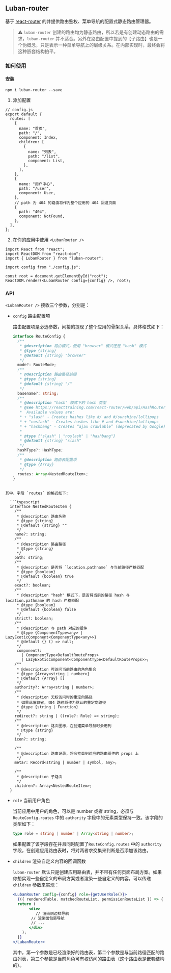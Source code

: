 ## Luban-router
基于 [react-router](https://reacttraining.com/react-router/web/guides/quick-start) 的并提供路由鉴权、菜单导航的配置式静态路由管理器。

> ⚠️ `luban-router` 创建的路由均为静态路由，所以若是有创建动态路由的需求，`luban-router` 并不适合。另外在路由配置中提到的【子路由】也是一个伪概念，只是表示一种菜单导航上的层级关系。在内部实现时，最终会将这种嵌套结构拍平。

### 如何使用

#### 安装
```shell
npm i luban-router --save
```

1. 添加配置
```tsx
// config.js
export default {
  routes: [
    {
      name: "首页",
      path: "/",
      component: Index,
      children: [
        {
          name: "列表",
          path: "/list",
          component: List,
        },
      ],
    },
    {
      name: "用户中心",
      path: "/user",
      component: User,
    },
    // path 为 404 的路由将作为整个应用的 404 回退页面
    {
      path: "404",
      component: NotFound,
    },
  ],
};
```

2. 在你的应用中使用 ` <LubanRouter /> `
```tsx
import React from "react";
import ReactDOM from "react-dom";
import { LubanRouter } from "luban-router";

import config from "./config.js";

const root = document.getElementById("root");
ReactDOM.render(<LubanRouter config={config} />, root);
```

### API

`<LubanRouter />` 接收三个参数，分别是：

+ `config` 路由配置项

  路由配置项是必选参数，间接的提现了整个应用的骨架关系，具体格式如下：

  ```typescript
  interface RouteConfig {
    /**
     * @description 路由模式，使用 "browser" 模式还是 "hash" 模式
     * @type {string}
     * @default {string} "browser"
     */
    mode?: RouteMode;
    /**
     * @description 路由路径前缀
     * @type {string}
     * @default {string} "/"
     */
    basename?: string;
    /**
     * @description "hash" 模式下的 hash 类型
     * @see https://reacttraining.com/react-router/web/api/HashRouter/hashtype-string
     *  Available values are:
     * + "slash" - Creates hashes like #/ and #/sunshine/lollipops
     * + "noslash" - Creates hashes like # and #sunshine/lollipops
     * + "hashbang" - Creates “ajax crawlable” (deprecated by Google) hashes like #!/ and #!/sunshine/lollipops
     *
     * @type {"slash" | "noslash" | "hashbang"}
     * @default {string} "slash"
     */
    hashType?: HashType;
    /**
     * @description 路由表配置项
     * @type {Array}
     */
    routes: Array<NestedRouteItem>;
  }
```
  
其中，字段 `routes` 的格式如下:
  
  ```typescript
  interface NestedRouteItem {
    /**
     * @description 路由名称
     * @type {string}
     * @default {string} ""
     */
    name?: string;
    /**
     * @description 路由路径
     * @type {string}
     */
    path: string;
    /**
     * @description 是否将 `location.pathname` 与当前路径严格匹配
     * @type {boolean}
     * @default {boolean} true
     */
    exact?: boolean;
    /**
     * @description "hash" 模式下，是否将当前的路径 hash 与 location.pathname 的 hash 严格匹配
     * @type {boolean}
     * @default {boolean} false
     */
    strict?: boolean;
    /**
     * @description 与 path 对应的组件
     * @type {ComponentType<any> | LazyExoticComponent<ComponentType<any>>}
     * @default {} () => null;
     */
     component?:
       | ComponentType<DefaultRouteProps>
       | LazyExoticComponent<ComponentType<DefaultRouteProps>>;
    /**
     * @description 可访问当前路由的角色集合
     * @type {Array<string | number>}
     * @default {Array} []
     */
    authority?: Array<string | number>;
    /**
     * @description 无权访问时的重定向路径
     * 如果此值缺省，404 路径将作为默认的重定向路径
     * @type {string | Function}
     */
    redirect?: string | ((role?: Role) => string);
    /**
     * @description 路由图标，在创建菜单导航时会用到
     * @type {string}
     */
    icon?: string;

    /**
     * @description 路由记录，将会挂载到对应的路由组件的 props 上
     */
    meta?: Record<string | number | symbol, any>;

    /**
     * @description 子路由
     */
    children?: Array<NestedRouteItem>;
  }
  ```

+ `role` 当前用户角色

  当前应用中用户的角色，可以是 number 或者 string，必须与 `RouteConfig.routes` 中的 `authority` 字段中的元素类型保持一致。该字段的类型如下：

  ```typescript
  type role = string | number | Array<string | number>;
  ```

  如果配置了该字段存在并且同时配置了`RouteConfig.routes` 中的 `authority` 字段，在创建应用路由表时，将对两者求交集来判断是否添加该路由。

+ `children` 渲染自定义内容的回调函数

  `luban-router` 默认只是创建应用路由表，并不带有任何页面布局方案。如果你想实现一些自定义的布局方案或者渲染一些自定义的内容，可以传递 `children` 参数来实现：

  ```jsx
  <LubanRouter config={config} role={getUserRole()}>
    {({ renderedTable, matchedRouteList, permissionRouteList }) => {
    return (
         <div>
         	// 渲染侧边栏导航
          // 渲染面包屑导航
          // ...
         </div>
      );
    }}
  </LubanRouter>
  ```
  
  其中，第一个参数是已经渲染好的路由表，第二个参数是与当前路径匹配的路由列表，第三个参数是当前角色可有权访问的路由表（这个路由表是嵌套结构的）。

